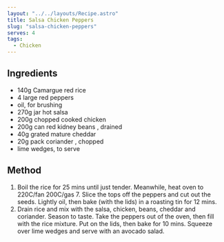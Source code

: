 ```yaml
---
layout: "../../layouts/Recipe.astro"
title: Salsa Chicken Peppers
slug: "salsa-chicken-peppers"
serves: 4
tags:
  - Chicken
---
```


## Ingredients

- 140g Camargue red rice
- 4 large red peppers
- oil, for brushing
- 270g jar hot salsa
- 200g chopped cooked chicken
- 200g can red kidney beans , drained
- 40g grated mature cheddar
- 20g pack coriander , chopped
- lime wedges, to serve

## Method

1. Boil the rice for 25 mins until just tender. Meanwhile, heat oven to 220C/fan 200C/gas 7. Slice the tops off the peppers and cut out the seeds. Lightly oil, then bake (with the lids) in a roasting tin for 12 mins.
1. Drain rice and mix with the salsa, chicken, beans, cheddar and coriander. Season to taste. Take the peppers out of the oven, then fill with the rice mixture. Put on the lids, then bake for 10 mins. Squeeze over lime wedges and serve with an avocado salad.